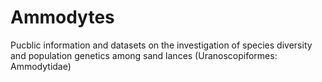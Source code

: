 # Ammodytes
Pucblic information and datasets on the investigation of species diversity and population genetics among sand lances (Uranoscopiformes: Ammodytidae)
